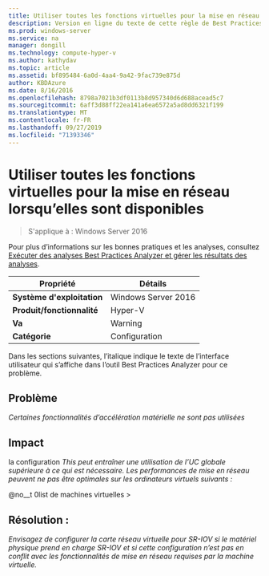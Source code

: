 ```yaml
---
title: Utiliser toutes les fonctions virtuelles pour la mise en réseau lorsqu’elles sont disponibles
description: Version en ligne du texte de cette règle de Best Practices Analyzer.
ms.prod: windows-server
ms.service: na
manager: dongill
ms.technology: compute-hyper-v
ms.author: kathydav
ms.topic: article
ms.assetid: bf895484-6a0d-4aa4-9a42-9fac739e875d
author: KBDAzure
ms.date: 8/16/2016
ms.openlocfilehash: 8798a7021b3df0113b8d957340d6d688acead5c7
ms.sourcegitcommit: 6aff3d88ff22ea141a6ea6572a5ad8dd6321f199
ms.translationtype: MT
ms.contentlocale: fr-FR
ms.lasthandoff: 09/27/2019
ms.locfileid: "71393346"
---
```

# <a name="use-all-virtual-functions-for-networking-when-they-are-available"></a>Utiliser toutes les fonctions virtuelles pour la mise en réseau lorsqu’elles sont disponibles

>S'applique à : Windows Server 2016

Pour plus d’informations sur les bonnes pratiques et les analyses, consultez [Exécuter des analyses Best Practices Analyzer et gérer les résultats des analyses](https://go.microsoft.com/fwlink/p/?LinkID=223177).  
  
|Propriété|Détails|  
|-|-|  
|**Système d'exploitation**|Windows Server 2016|  
|**Produit/fonctionnalité**|Hyper-V|  
|**Va**|Warning|  
|**Catégorie**|Configuration|  
  
Dans les sections suivantes, l’italique indique le texte de l’interface utilisateur qui s’affiche dans l’outil Best Practices Analyzer pour ce problème.  
  
## <a name="issue"></a>Problème  
*Certaines fonctionnalités d’accélération matérielle ne sont pas utilisées*  
  
## <a name="impact"></a>Impact  
la configuration *This peut entraîner une utilisation de l’UC globale supérieure à ce qui est nécessaire. Les performances de mise en réseau peuvent ne pas être optimales sur les ordinateurs virtuels suivants :*  
  
@no__t 0list de machines virtuelles >  
  
## <a name="resolution"></a>Résolution :  
*Envisagez de configurer la carte réseau virtuelle pour SR-IOV si le matériel physique prend en charge SR-IOV et si cette configuration n’est pas en conflit avec les fonctionnalités de mise en réseau requises par la machine virtuelle.*  
  


